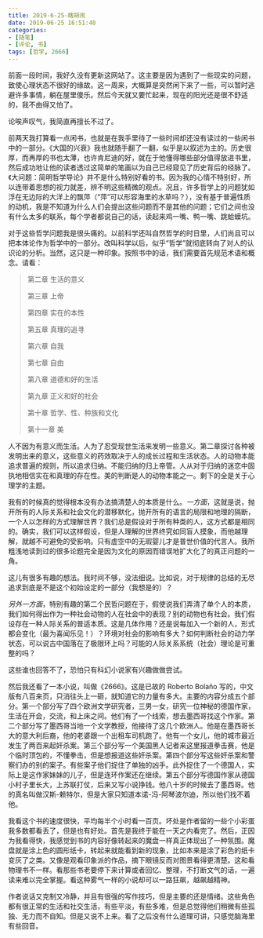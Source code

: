 ```yaml
---
title: 2019-6-25-瞎胡闹
date: 2019-06-25 16:51:40
categories: 
- [随笔]
- [评论, 书]
tags: [哲学, 2666]
---
```


前面一段时间，我好久没有更新这网站了。这主要是因为遇到了一些现实的问题，致使心理状态不很好的缘故。这一周来，大概算是突然闲下来了一些，可以暂时逃避许多事情，躺在屋里傻乐。然后今天就又要忙起来，现在的阳光还是很不舒适的，我不由得又怕了。

论唉声叹气，我简直再擅长不过了。

<!--more-->

前两天我打算看一点闲书，也就是在我手里待了一些时间却还没有读过的一些闲书中的一部分。《大国的兴衰》我也就随手翻了一翻，似乎是以叙述为主的。历史很厚，而再厚的书也太薄，也许肯尼迪的好，就在于他懂得哪些部分值得放进书里，然后成功地让他的读者透过这简单的笔画以为自己已经窥见了历史背后的经脉了。《大问题：简明哲学导论》并不是什么特别好看的书。因为我的心情不特别好，所以连带着思想的视力就差，辨不明这些精微的观点。况且，许多哲学上的问题犹如浮在无边际的大洋上的飘萍（“萍”可以形容海里的水草吗？），没有基于普遍性质的动机，我是不知道为什么人们会提出这些问题而不是其他的问题；它们之间也没有什么太多的联系，每个学者都说自己的话，读起来鸡一嘴、鸭一嘴、跳蛤蟆坑。

对于这些哲学问题我是很头痛的。以前科学还叫自然哲学的时日里，人们尚且可以把本体论作为哲学中的一部分。改叫科学以后，似乎“哲学”就彻底转向了对人的认识论的分析。当然，这只是一种印象。按照书中的话，我们需要首先规范术语和概念。请看：

> 第二章 生活的意义
> 
> 第三章 上帝
> 
> 第四章 实在的本性
> 
> 第五章 真理的追寻
> 
> 第六章 自我
> 
> 第七章 自由
> 
> 第八章 道德和好的生活
> 
> 第九章 正义和好的社会
> 
> 第十章 哲学、性、种族和文化
> 
> 第十一章 美

人不因为有意义而生活。人为了忍受现世生活来发明一些意义。第二章探讨各种被发明出来的意义，这些意义的药效取决于人的成长过程和生活状态。人的动物本能追求普遍的规则，所以追求归纳。不能归纳的归上帝管。人从对于归纳的迷恋中固执地相信实在和真理的存在性。美的判断是人的动物本能之一。剩下的全是关于心理学的主题。

我有的时候真的觉得根本没有办法搞清楚人的本质是什么。*一方面*，这就是说，抛开所有的人际关系和社会文化的潜移默化，抛开所有的语言的局限和地理的隔断，一个人以怎样的方式理解世界？我们总是假设对于所有种类的人，这方式都是相同的。确实，我们可以这样假设，但是人理解的世界终究如同盲人摸象，而他越理解，就越不可避免的受影响。只有虚空中的无瑕婴儿才是普世价值的代言人。我所粗浅地读到过的很多论题完全是因为文化的原因而错误地扩大化了的真正问题的一角。

这儿有很多有趣的想法。我时间不够，没法细说。比如说，对于规律的总结的无尽追求到底是不是这个初始设定的一部分（我想是的）？

*另外一方面*，特别有趣的第二个民哲问题在于，假使说我们弄清了单个人的本质，我们如何得出作为一种社会动物的人在社会中的表现？别的动物也有社会。我们假设存在一种人际关系的普适本质。这是几体作用？还是说每加入一个新的人，形式都会变化（最为喜闻乐见！）？环境对社会的影响有多大？如何判断社会的动力学状态，可以说古中国落在了极限环上吗？可能的人际关系系统（社会）理论是可重整的吗？

这些谁也回答不了，恐怕只有科幻小说家有兴趣做做尝试。

然后我还看了一本小说，叫做《2666》。这是已故的 Roberto Bolaño 写的，中文版有八百来页，只消往头上一砸，就知道它的力量有多大。主要的内容分成五个部分。第一个部分写了四个欧洲文学研究者，三男一女，研究一位神秘的德国作家，生活在开会，交流，和上床之间。他们有了一个线索，想去墨西哥找这个作家。第二个部分写了墨西哥当地一个文学教授，他接待了这几个欧洲人。他是在墨西哥长大的意大利后裔，他的老婆跟一个出租车司机跑了。他有一个女儿，他的城市最近发生了两百来起奸杀案。第三个部分写一个美国黑人记者来这里报道拳击赛，他是个临时顶包的，不懂拳击，但是想报道这些奸杀案。第四个部分写这些奸杀案和警察们办的别的案子。有些案子他们捉住了单独的凶手。此外捉住了一个德国人，实际上是这作家妹妹的儿子，但是连环作案还在继续。第五个部分写德国作家从德国小村子里长大，上苏联打仗，后来又写小说挣钱。他八十岁的时候去了墨西哥。他的真名叫做汉斯-赖特尔，但是大家只知道本诺-冯-阿琴波尔迪，所以他们找不着他。

我看这个书的速度很快，平均每半个小时看一百页。坏处是作者留的一些个小彩蛋我多数都看丢了，但是也有好处。首先是我终于能在一天之内看完了。然后，正因为我看得快，我感觉到书的内容好像转起来的魔盘一样真正体现出了一种氛围。魔盘就是涂上色的圆形纸卡，转起来就能看到新的现象，比如本来是涂了彩色的纸卡变灰了之类。又像是观看印象派的作品，摘下眼镜反而对图景看得更清楚。这和看物理书不一样。看那些书老要停下来计算或者回忆、整理，不打断文气的话，一遍读来难以完全掌握。看这种雾气一样的小说却可以一路狂飙，越飙越精神。

作者说话又克制又冷静，并且有很强的写作技巧，但是主要的还是情绪。这些角色都有很正常的生活和社交生活，有些平淡，有些多难，但是总觉得他们稍微有些孤独、无力而不自知。但是又说不上来。看了之后没有什么道理可讲，只感觉脑海里有些回音。